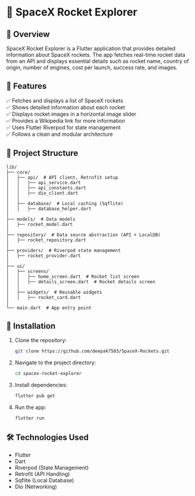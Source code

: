 # 🚀 SpaceX Rocket Explorer

## 📌 Overview
SpaceX Rocket Explorer is a Flutter application that provides detailed information about SpaceX rockets.
The app fetches real-time rocket data from an API and displays essential details such as
rocket name, country of origin, number of engines, cost per launch, success rate, and images.

## 🎯 Features
✅ Fetches and displays a list of SpaceX rockets  
✅ Shows detailed information about each rocket  
✅ Displays rocket images in a horizontal image slider  
✅ Provides a Wikipedia link for more information  
✅ Uses Flutter Riverpod for state management  
✅ Follows a clean and modular architecture  

## 📂 Project Structure
```
lib/
├── core/
│   ├── api/  # API client, Retrofit setup
│   │   ├── api_service.dart
│   │   ├── api_constants.dart
│   │   ├── dio_client.dart
│   │
│   ├── database/  # Local caching (Sqflite)
│   │   ├── database_helper.dart
│
├── models/  # Data models
│   ├── rocket_model.dart
│
├── repository/  # Data source abstraction (API + LocalDB)
│   ├── rocket_repository.dart
│
├── providers/  # Riverpod state management
│   ├── rocket_provider.dart
│
├── ui/  
│   ├── screens/  
│   │   ├── home_screen.dart  # Rocket list screen
│   │   ├── details_screen.dart  # Rocket details screen
│   │
│   ├── widgets/  # Reusable widgets
│   │   ├── rocket_card.dart
│  
└── main.dart  # App entry point
```

## 📲 Installation
1. Clone the repository:
   ```sh
   git clone https://github.com/deepak7583/SpaceX-Rockets.git
   ```
2. Navigate to the project directory:
   ```sh
   cd spacex-rocket-explorer
   ```
3. Install dependencies:
   ```sh
   flutter pub get
   ```
4. Run the app:
   ```sh
   flutter run
   ```

## 🛠️ Technologies Used
- Flutter
- Dart
- Riverpod (State Management)
- Retrofit (API Handling)
- Sqflite (Local Database)
- Dio (Networking)


